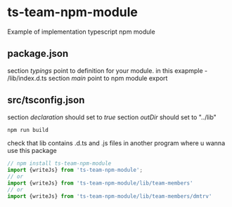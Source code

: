 # ts-team-npm-module
Example of implementation typescript npm module

## package.json

section *typings* point to definition for your module.
in this exapmple - /lib/index.d.ts
section *main* point to npm module export

## src/tsconfig.json

section *declaration* should set to *true*
section *outDir* should set to "../lib"  

```javascript 
npm run build
```
check that lib contains .d.ts and .js files
in another program where u wanna use this package
```javascript
// npm install ts-team-npm-module
import {writeJs} from 'ts-team-npm-module';
// or
import {writeJs} from 'ts-team-npm-module/lib/team-members'
// or
import {writeJs} from 'ts-team-npm-module/lib/team-members/dmtrv'
```
